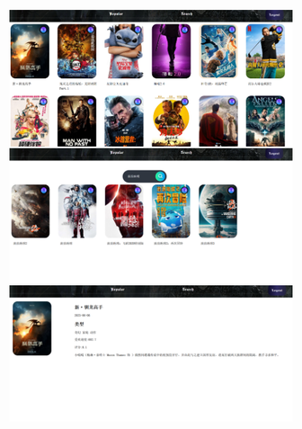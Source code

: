 ![Uploading 1.png…](./screen/1.png)
![Uploading 2.png…](./screen/2.png)
![Uploading 3.png…](./screen/3.png)
